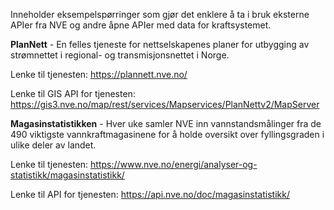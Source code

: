 Inneholder eksempelspørringer som gjør det enklere å ta i bruk eksterne APIer fra NVE og andre åpne APIer med data for kraftsystemet.

**PlanNett** - En felles tjeneste for nettselskapenes planer for utbygging av strømnettet i regional- og transmisjonsnettet i Norge. 

Lenke til tjenesten: https://plannett.nve.no/

Lenke til GIS API for tjenesten: https://gis3.nve.no/map/rest/services/Mapservices/PlanNettv2/MapServer

**Magasinstatistikken** - Hver uke samler NVE inn vannstandsmålinger fra de 490 viktigste vannkraftmagasinene for å holde oversikt over fyllingsgraden i ulike deler av landet.

Lenke til tjenesten: https://www.nve.no/energi/analyser-og-statistikk/magasinstatistikk/

Lenke til API for tjenesten: https://api.nve.no/doc/magasinstatistikk/
